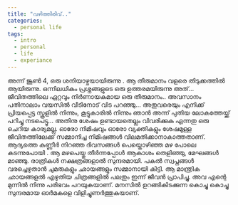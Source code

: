 ```yaml
---
title: "വഴിത്തിരിവ്.."
categories:
  - personal life
tags:
  - intro
  - personal
  - life
  - experiance
---
```



അന്ന് ജൂൺ 4, ഒരു ശനിയാഴ്ചയായിരുന്നു . ആ തീരുമാനം വളരെ തിടുക്കത്തിൽ ആയിരുന്നു. ഒന്നിലധികം പ്രശ്നങ്ങളുടെ ഒരു ഉത്തരമയിരുന്നു അത്… ജീവിതത്തിലെ ഏറ്റവും നിർണായകമായ ഒരു തീരുമാനം.. അവസാനം പതിനാലാം വയസിൽ വീടിനോട് വിട പറഞ്ഞു… അതുവരെയും എനിക്ക് പ്രിയപ്പെട്ട സ്കൂളിൽ നിന്നും, കൂട്ടുകാരിൽ നിന്നും ഞാൻ അന്ന് പുതിയ ലോകത്തേയ്ക്ക് പറിച്ചു നടപെട്ടൂ… അതിനു ശേഷം ഉണ്ടായതെല്ലം വിവരിക്കുക എന്നതു ഒരു ചെറിയ കാര്യമല്ല. ഓരോ നിമിഷവും ഓരോ വ്യക്തികളും ശേഷമുള്ള ജീവിതത്തിലേക്ക് സമ്മാനിച്ച നിമിഷങ്ങൾ വിലമതിക്കാനാകാത്തതാണ്.
ആദ്യത്തെ കണ്ണീർ നിറഞ്ഞ ദിവസങ്ങൾ പെയ്തൊഴിഞ്ഞ മഴ പോലെ കടന്നുപോയി . ആ മഴപെയ്തു തീർന്നപ്പോൾ ആകാശം തെളിഞ്ഞു, മേഘങ്ങൾ മാഞ്ഞു. രാത്രികൾ നക്ഷത്രങ്ങളാൽ സുന്ദരമായി. പകൽ സ്വപ്നങ്ങൾ വരച്ചെഴുതാൻ ചുമരുകളും ഛായങ്ങളും സമ്മാനായി കിട്ടി. ആ മാന്ത്രിക ഛായങ്ങളൽ എഴുതിയ ചിത്രങ്ങളിൽ പലതും ഇന്ന് ജീവൻ പ്രാപിച്ചു. അവ എന്റെ മുന്നിൽ നിന്നു പരിഭവം പറയുകയാണ്. മനസിൽ ഉറങ്ങികിടക്കുന്ന കൊച്ചു കൊച്ചു സുന്ദരമായ ഓർമകളെ വിളിച്ചുണർത്തുകയാണ്.